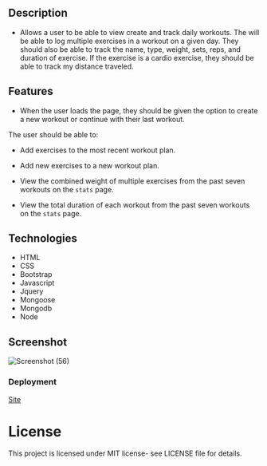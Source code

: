 ## Description

- Allows a user to be able to view create and track daily workouts. The will be able to log multiple exercises in a workout on a given day. They should also be able to track the name, type, weight, sets, reps, and duration of exercise. If the exercise is a cardio exercise, they should be able to track my distance traveled.

## Features

- When the user loads the page, they should be given the option to create a new workout or continue with their last workout.

The user should be able to:

- Add exercises to the most recent workout plan.

- Add new exercises to a new workout plan.

- View the combined weight of multiple exercises from the past seven workouts on the `stats` page.

- View the total duration of each workout from the past seven workouts on the `stats` page.

## Technologies

- HTML
- CSS
- Bootstrap
- Javascript
- Jquery
- Mongoose
- Mongodb
- Node

## Screenshot

![Screenshot (56)](https://user-images.githubusercontent.com/71462708/111228812-3933b280-85bb-11eb-9563-a4033cce1f6a.png)

### Deployment

[Site](https://fitness-tracker-anton.herokuapp.com/?id=6052b1923db2d83f7ce49b2d)

# License

This project is licensed under MIT license- see LICENSE file for details.
